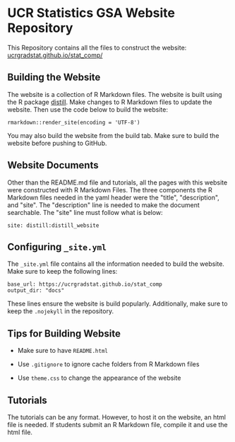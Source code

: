 # UCR Statistics GSA Website Repository

This Repository contains all the files to construct the website: [ucrgradstat.github.io/stat_comp/](https://ucrgradstat.github.io/)

## Building the Website

The website is a collection of R Markdown files. The website is built using the R package [distill](https://rstudio.github.io/distill/). Make changes to R Markdown files to update the website. Then use the code below to build the website:

```
rmarkdown::render_site(encoding = 'UTF-8')
```

You may also build the website from the build tab. Make sure to build the website before pushing to GitHub.

## Website Documents

Other than the README.md file and tutorials, all the pages with this website were constructed with R Markdown Files.  The three components the R Markdown files needed in the yaml header were the "title", "description", and "site". The "description" line is needed to make the document searchable. The "site" line must follow what is below:

```
site: distill:distill_website
```

## Configuring `_site.yml`

The `_site.yml` file contains all the information needed to build the website. Make sure to keep the following lines:

```
base_url: https://ucrgradstat.github.io/stat_comp
output_dir: "docs"
```
These lines ensure the website is build popularly. Additionally, make sure to keep the `.nojekyll` in the repository.


## Tips for Building Website 

- Make sure to have `README.html`

- Use `.gitignore` to ignore cache folders from R Markdown files

- Use `theme.css` to change the appearance of the website

## Tutorials

The tutorials can be any format. However, to host it on the website, an html file is needed. If students submit an R Markdown file, compile it and use the html file.


